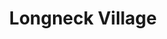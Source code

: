 ---
title: Longneck Village
category: blog
lat: 18.66489
lng: 98.64937
image: https://s3-us-west-2.amazonaws.com/travels2013/2014-01-12 20:21:16 PST.jpg
observation: 20140112202116PST
---